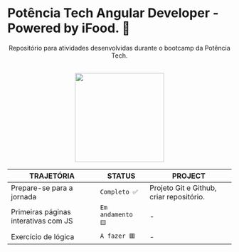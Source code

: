 # Potência Tech Angular Developer - Powered by iFood. 🎈

<div align="center">
  
  <p> Repositório para atividades desenvolvidas durante o bootcamp da Potência Tech. </p>
  <br/>
  <img src="https://user-images.githubusercontent.com/68828897/228655825-39cf2169-60ed-4c36-9db1-9cacc4c35526.png" width=200 />
  <br/>

  |TRAJETÓRIA               |STATUS                         |PROJECT                      |
  |-------------------------|-------------------------------|-----------------------------|
  |Prepare-se para a jornada|`Completo ✅`                  |Projeto Git e Github, criar repositório.           |
  |Primeiras páginas interativas com JS|`Em andamento 🟨`   |-          |
  |Exercício de lógica      |`A fazer 🟥`                   |-          |
 
  </div>
